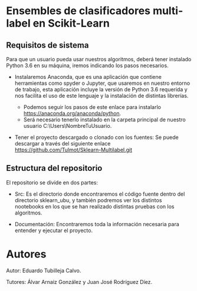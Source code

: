 # Ensembles de clasificadores multi-label en Scikit-Learn



## Requisitos de sistema
Para que un usuario pueda usar nuestros algoritmos, deberá tener instalado Python 3.6 en su máquina, iremos indicando los pasos necesarios.

- Instalaremos Anaconda, que es una aplicación que contiene herramientas como spyder o Jupyter, que usaremos en nuestro entorno de trabajo, esta aplicación incluye la versión de Python 3.6 requerida y nos facilita el uso de este lenguaje y la instalación de distintas librerías.
    - Podemos seguir los pasos de este enlace para instalarlo https://anaconda.org/anaconda/python.		
    - Será necesario tenerlo instalado en la carpeta principal de nuestro usuario C:\Users\NombreTuUsuario.

- Tener el proyecto descargado o clonado con los fuentes:
	Se puede descargar a través del siguiente enlace https://github.com/Tulmot/Sklearn-Multilabel.git

## Estructura del repositorio
El repositorio se divide en dos partes:

- Src: Es el directorio donde encontraremos el código fuente dentro del directorio sklearn_ubu, y también podremos ver los distintos nootebooks en los que se han realizado distintas pruebas con los algoritmos.

- Documentación: Encontraremos toda la información necesaria para entender y ejecutar el proyecto.

# Autores

Autor: Eduardo Tubilleja Calvo.

Tutores: Álvar Arnaiz González y Juan José Rodríguez Díez.
